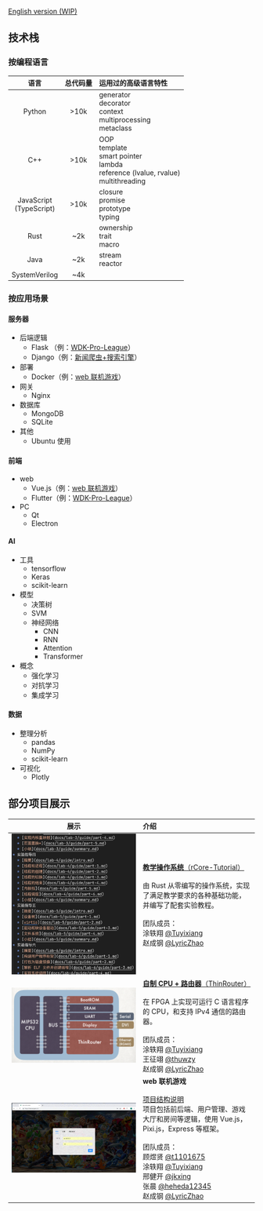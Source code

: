 [English version (WIP)]()

## 技术栈

### 按编程语言

|             语言              | 总代码量 | 运用过的高级语言特性                                                                                      |
| :---------------------------: | :------: | :-------------------------------------------------------------------------------------------------------- |
|            Python             |   >10k   | generator <br/> decorator <br/> context <br/> multiprocessing <br/> metaclass <br/>                       |
|              C++              |   >10k   | OOP <br/> template <br/> smart pointer <br/> lambda <br/> reference (lvalue, rvalue) <br/> multithreading |
| JavaScript <br/> (TypeScript) |   >10k   | closure <br/> promise <br/> prototype <br/> typing                                                        |
|             Rust              |   ~2k    | ownership <br/> trait <br/> macro                                                                         |
|             Java              |   ~2k    | stream <br/> reactor                                                                                      |
|         SystemVerilog         |   ~4k    |                                                                                                           |

### 按应用场景

#### 服务器

- 后端逻辑
  - Flask （例：[WDK-Pro-League](https://github.com/Tuyixiang/WDK-Pro-League)）
  - Django（例：[新闻爬虫+搜索引擎](https://github.com/Tuyixiang/2018.8-Practice-3)）
- 部署
  - Docker（例：[web 联机游戏](#se)）
- 网关
  - Nginx
- 数据库
  - MongoDB
  - SQLite
- 其他
  - Ubuntu 使用

#### 前端

- web
  - Vue.js（例：[web 联机游戏](#se)）
  - Flutter（例：[WDK-Pro-League](https://github.com/Tuyixiang/WDK-Pro-League)）
- PC
  - Qt
  - Electron

#### AI

- 工具
  - tensorflow
  - Keras
  - scikit-learn
- 模型
  - 决策树
  - SVM
  - 神经网络
    - CNN
    - RNN
    - Attention
    - Transformer
- 概念
  - 强化学习
  - 对抗学习
  - 集成学习

#### 数据

- 整理分析
  - pandas
  - NumPy
  - scikit-learn
- 可视化
  - Plotly

## 部分项目展示

|                     展示                     | 介绍                                                                                                                                                                                                                                                                                                                                                                                                                                                    |
| :------------------------------------------: | :------------------------------------------------------------------------------------------------------------------------------------------------------------------------------------------------------------------------------------------------------------------------------------------------------------------------------------------------------------------------------------------------------------------------------------------------------ |
|         ![教学操作系统](img/OS.png)          | [**教学操作系统**（rCore-Tutorial）](https://github.com/rcore-os/rCore-Tutorial) <br/><br/> 由 Rust 从零编写的操作系统，实现了满足教学要求的各种基础功能，并编写了配套实验教程。 <br/><br/> 团队成员：<br/>涂轶翔 [@Tuyixiang](https://github.com/Tuyixiang)<br/>赵成钢 [@LyricZhao](https://github.com/LyricZhao)                                                                                                                                      |
|      ![自制 CPU + 路由器](img/CPU.png)       | [**自制 CPU + 路由器**（ThinRouter）](https://github.com/Tuyixiang/ThinRouter) <br/><br/> 在 FPGA 上实现可运行 C 语言程序的 CPU，和支持 IPv4 通信的路由器。 <br/><br/> 团队成员：<br/>涂轶翔 [@Tuyixiang](https://github.com/Tuyixiang)<br/>王征翊 [@thuwzy](https://github.com/thuwzy)<br/>赵成钢 [@LyricZhao](https://github.com/LyricZhao)                                                                                                           |
| <a name="se"></a>![web 联机游戏](img/SE.gif) | **web 联机游戏** <br/><br/> [项目结构说明](ref/SE.pdf) <br/> 项目包括前后端、用户管理、游戏大厅和房间等逻辑，使用 Vue.js，Pixi.js，Express 等框架。 <br/><br/> 团队成员：<br/>顾煜贤 [@t1101675](https://github.com/t1101675)<br/>涂轶翔 [@Tuyixiang](https://github.com/Tuyixiang)<br/>邢健开 [@jkxing](https://github.com/jkxing)<br/>张晨 [@heheda12345](https://github.com/heheda12345)<br/>赵成钢 [@LyricZhao](https://github.com/LyricZhao) <br/> |

